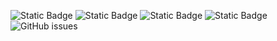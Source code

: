![Static Badge](https://img.shields.io/badge/blacklists-60-000000) ![Static Badge](https://img.shields.io/badge/blacklisted-3013563-cc0000) ![Static Badge](https://img.shields.io/badge/whitelisted-2242-00CC00) ![Static Badge](https://img.shields.io/badge/streaming_blacklist-28106-000000) ![GitHub issues](https://img.shields.io/github/issues/fabriziosalmi/blacklists)
